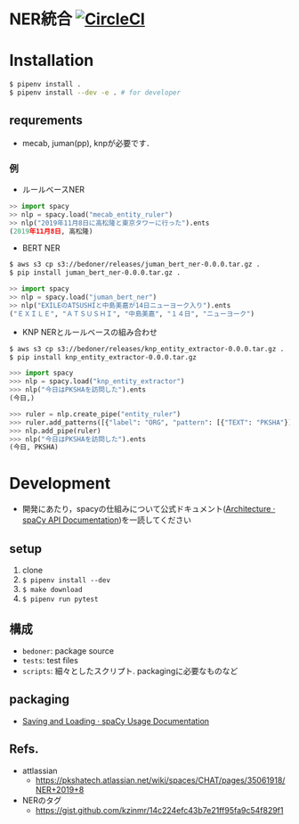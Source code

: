 # NER統合 [![CircleCI](https://circleci.com/gh/PKSHATechnology/bedore-ner.svg?style=svg&circle-token=d27152116259f09d7e229ee7d5ad5f095989fc7d)](https://circleci.com/gh/PKSHATechnology/bedore-ner)

# Installation

```bash
$ pipenv install .
$ pipenv install --dev -e . # for developer
```

## requrements

- mecab, juman(pp), knpが必要です．


### 例

- ルールベースNER

```python
>> import spacy
>> nlp = spacy.load("mecab_entity_ruler")
>> nlp("2019年11月8日に高松隆と東京タワーに行った").ents
(2019年11月8日, 高松隆)
```

- BERT NER

```bash
$ aws s3 cp s3://bedoner/releases/juman_bert_ner-0.0.0.tar.gz .
$ pip install juman_bert_ner-0.0.0.tar.gz .
```
```python
>> import spacy
>> nlp = spacy.load("juman_bert_ner")
>> nlp("EXILEのATSUSHIと中島美嘉が14日ニューヨーク入り").ents
("ＥＸＩＬＥ", "ＡＴＳＵＳＨＩ", "中島美嘉", "１４日", "ニューヨーク")
```

- KNP NERとルールベースの組み合わせ

```bash
$ aws s3 cp s3://bedoner/releases/knp_entity_extractor-0.0.0.tar.gz .
$ pip install knp_entity_extractor-0.0.0.tar.gz
```
```python
>>> import spacy
>>> nlp = spacy.load("knp_entity_extractor")
>>> nlp("今日はPKSHAを訪問した").ents
(今日,)

>>> ruler = nlp.create_pipe("entity_ruler")
>>> ruler.add_patterns([{"label": "ORG", "pattern": [{"TEXT": "PKSHA"}]}])
>>> nlp.add_pipe(ruler)
>>> nlp("今日はPKSHAを訪問した").ents
(今日, PKSHA)
```

# Development

- 開発にあたり，spacyの仕組みについて公式ドキュメント([Architecture · spaCy API Documentation](https://spacy.io/api))を一読してください

## setup

1. clone
2. `$ pipenv install --dev`
3. `$ make download`
4. `$ pipenv run pytest`

## 構成

- `bedoner`: package source
- `tests`: test files
- `scripts`: 細々としたスクリプト. packagingに必要なものなど

## packaging

- [Saving and Loading · spaCy Usage Documentation](https://spacy.io/usage/saving-loading)


## Refs.

- attlassian 
	- https://pkshatech.atlassian.net/wiki/spaces/CHAT/pages/35061918/NER+2019+8
- NERのタグ
	- https://gist.github.com/kzinmr/14c224efc43b7e21ff95fa9c54f829f1
